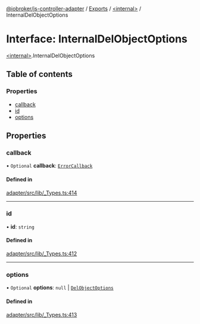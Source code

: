 [@iobroker/js-controller-adapter](../README.md) / [Exports](../modules.md) / [\<internal\>](../modules/internal_.md) / InternalDelObjectOptions

# Interface: InternalDelObjectOptions

[\<internal\>](../modules/internal_.md).InternalDelObjectOptions

## Table of contents

### Properties

- [callback](internal_.InternalDelObjectOptions.md#callback)
- [id](internal_.InternalDelObjectOptions.md#id)
- [options](internal_.InternalDelObjectOptions.md#options)

## Properties

### callback

• `Optional` **callback**: [`ErrorCallback`](../modules/internal_.md#errorcallback)

#### Defined in

[adapter/src/lib/_Types.ts:414](https://github.com/ioBroker/ioBroker.js-controller/blob/819f1976e/packages/adapter/src/lib/_Types.ts#L414)

___

### id

• **id**: `string`

#### Defined in

[adapter/src/lib/_Types.ts:412](https://github.com/ioBroker/ioBroker.js-controller/blob/819f1976e/packages/adapter/src/lib/_Types.ts#L412)

___

### options

• `Optional` **options**: ``null`` \| [`DelObjectOptions`](internal_.DelObjectOptions.md)

#### Defined in

[adapter/src/lib/_Types.ts:413](https://github.com/ioBroker/ioBroker.js-controller/blob/819f1976e/packages/adapter/src/lib/_Types.ts#L413)
